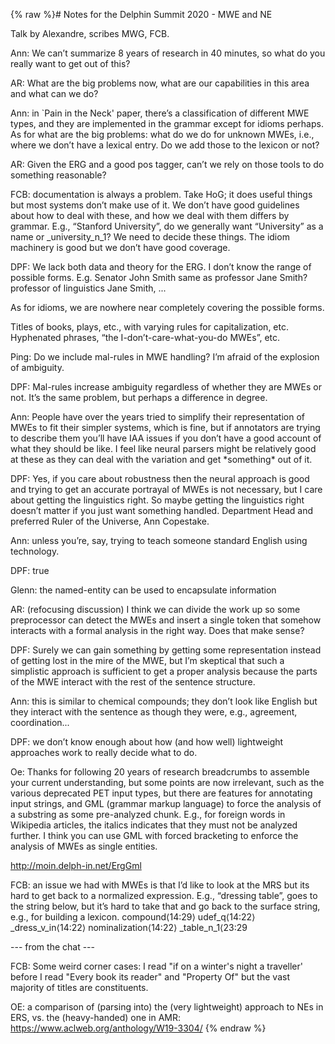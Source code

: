{% raw %}# Notes for the Delphin Summit 2020 - MWE and NE

Talk by Alexandre, scribes MWG, FCB.

Ann: We can’t summarize 8 years of research in 40 minutes, so what do
you really want to get out of this?

AR: What are the big problems now, what are our capabilities in this
area and what can we do?

Ann: in \`Pain in the Neck' paper, there’s a classification of different
MWE types, and they are implemented in the grammar except for idioms
perhaps. As for what are the big problems: what do we do for unknown
MWEs, i.e., where we don’t have a lexical entry. Do we add those to the
lexicon or not?

AR: Given the ERG and a good pos tagger, can’t we rely on those tools to
do something reasonable?

FCB: documentation is always a problem. Take HoG; it does useful things
but most systems don’t make use of it. We don’t have good guidelines
about how to deal with these, and how we deal with them differs by
grammar. E.g., “Stanford University”, do we generally want “University”
as a name or \_university\_n\_1? We need to decide these things. The
idiom machinery is good but we don’t have good coverage.

DPF: We lack both data and theory for the ERG. I don’t know the range of
possible forms. E.g. Senator John Smith same as professor Jane Smith?
professor of linguistics Jane Smith, ...

As for idioms, we are nowhere near completely covering the possible
forms.

Titles of books, plays, etc., with varying rules for capitalization,
etc. Hyphenated phrases, “the I-don’t-care-what-you-do MWEs”, etc.

Ping: Do we include mal-rules in MWE handling? I’m afraid of the
explosion of ambiguity.

DPF: Mal-rules increase ambiguity regardless of whether they are MWEs or
not. It’s the same problem, but perhaps a difference in degree.

Ann: People have over the years tried to simplify their representation
of MWEs to fit their simpler systems, which is fine, but if annotators
are trying to describe them you’ll have IAA issues if you don’t have a
good account of what they should be like. I feel like neural parsers
might be relatively good at these as they can deal with the variation
and get \*something\* out of it.

DPF: Yes, if you care about robustness then the neural approach is good
and trying to get an accurate portrayal of MWEs is not necessary, but I
care about getting the linguistics right. So maybe getting the
linguistics right doesn’t matter if you just want something handled.
Department Head and preferred Ruler of the Universe, Ann Copestake.

Ann: unless you’re, say, trying to teach someone standard English using
technology.

DPF: true

Glenn: the named-entity can be used to encapsulate information

AR: (refocusing discussion) I think we can divide the work up so some
preprocessor can detect the MWEs and insert a single token that somehow
interacts with a formal analysis in the right way. Does that make sense?

DPF: Surely we can gain something by getting some representation instead
of getting lost in the mire of the MWE, but I’m skeptical that such a
simplistic approach is sufficient to get a proper analysis because the
parts of the MWE interact with the rest of the sentence structure.

Ann: this is similar to chemical compounds; they don’t look like English
but they interact with the sentence as though they were, e.g.,
agreement, coordination...

DPF: we don’t know enough about how (and how well) lightweight
approaches work to really decide what to do.

Oe: Thanks for following 20 years of research breadcrumbs to assemble
your current understanding, but some points are now irrelevant, such as
the various deprecated PET input types, but there are features for
annotating input strings, and GML (grammar markup language) to force the
analysis of a substring as some pre-analyzed chunk. E.g., for foreign
words in Wikipedia articles, the italics indicates that they must not be
analyzed further. I think you can use GML with forced bracketing to
enforce the analysis of MWEs as single entities.

<http://moin.delph-in.net/ErgGml>

FCB: an issue we had with MWEs is that I’d like to look at the MRS but
its hard to get back to a normalized expression. E.g., “dressing table”,
goes to the string below, but it’s hard to take that and go back to the
surface string, e.g., for building a lexicon. compound⟨14:29⟩
udef\_q⟨14:22⟩ \_dress\_v\_in⟨14:22⟩ nominalization⟨14:22⟩
\_table\_n\_1⟨23:29

--- from the chat ---

FCB: Some weird corner cases: I read "if on a winter's night a
traveller' before I read "Every book its reader" and "Property Of" but
the vast majority of titles are constituents.

OE: a comparison of (parsing into) the (very lightweight) approach to
NEs in ERS, vs. the (heavy-handed) one in AMR:
<https://www.aclweb.org/anthology/W19-3304/>
<update date omitted for speed>{% endraw %}